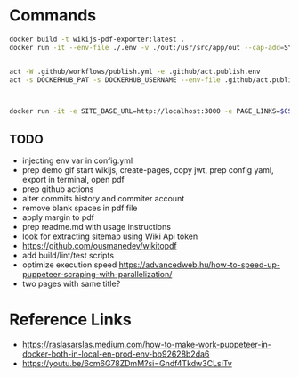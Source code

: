 # Commands

```bash
docker build -t wikijs-pdf-exporter:latest .
docker run -it --env-file ./.env -v ./out:/usr/src/app/out --cap-add=SYS_ADMIN --network="host" wikijs-pdf-exporter:latest;


act -W .github/workflows/publish.yml -e .github/act.publish.env
act -s DOCKERHUB_PAT -s DOCKERHUB_USERNAME --env-file .github/act.publish.env -j publish;



docker run -it -e SITE_BASE_URL=http://localhost:3000 -e PAGE_LINKS=$CS_LINKS -e SITE_COOKIES=jwt=$JWT_TOKEN --rm -v ./out:/usr/src/app/out --cap-add=SYS_ADMIN --network="host" rasuhcl/wikijs-pdf-export:latest
```

## TODO

- injecting env var in config.yml
- prep demo gif
  start wikijs, create-pages, copy jwt, prep config yaml, export in terminal, open pdf
- prep github actions
- alter commits history and commiter account
- remove blank spaces in pdf file
- apply margin to pdf
- prep readme.md with usage instructions
- look for extracting sitemap using Wiki Api token
- https://github.com/ousmanedev/wikitopdf
- add build/lint/test scripts
- optimize execution speed https://advancedweb.hu/how-to-speed-up-puppeteer-scraping-with-parallelization/
- two pages with same title?

# Reference Links

- https://raslasarslas.medium.com/how-to-make-work-puppeteer-in-docker-both-in-local-en-prod-env-bb92628b2da6
- https://youtu.be/6cm6G78ZDmM?si=Gndf4Tkdw3CLsiTv
